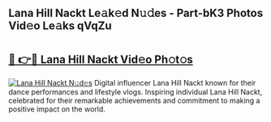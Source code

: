 ## Lana Hill Nackt Le𝚊k𝚎d N𝚞𝚍es - Part-bK3 Photos Vid𝚎o Le𝚊ks qVqZu

# <h2><a href="http://fbaxw7j.evod.top/?m=Lana+Hill+Nackt">🔗 👉🔴 Lana Hill Nackt Vid𝚎o Ph𝚘t𝚘s</a></h2>

[![Lana Hill Nackt N𝚞d𝚎s](https://i.imgur.com/8V9OHl7.gif)](http://fbaxw7j.evod.top/?m=Lana+Hill+Nackt)
Digital influencer Lana Hill Nackt known for their dance performances and lifestyle vlogs. Inspiring individual Lana Hill Nackt, celebrated for their remarkable achievements and commitment to making a positive impact on the world. 
